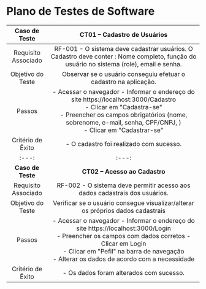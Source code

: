 # Plano de Testes de Software

| **Caso de Teste** 	|  **CT01 – Cadastro de Usuários** 	|
|:---:	|:---:	|
|	Requisito Associado 	| RF-001 - O sistema deve cadastrar usuários. O Cadastro deve conter : Nome completo, função do usuário no sistema (role), email e senha. |
| Objetivo do Teste 	| Observar se o usuário conseguiu efetuar o cadastro na aplicação. |
| Passos 	|  - Acessar o navegador - Informar o endereço do site https://localhost:3000/Cadastro <br> - Clicar em "Cadastra-se" <br> - Preencher os campos obrigatórios (nome, sobrenome, e-mail, senha, CPF/CNPJ, )  <br> - Clicar em "Cadastrar-se" <br>|
|Critério de Êxito | - O cadastro foi realizado com sucesso. |
|:---:	|:---:	|
| **Caso de Teste** 	|  **CT02 – Acesso ao Cadastro** 	|
|	Requisito Associado 	| RF-002 - O sistema deve permitir acesso aos dados cadastrais dos usuários. |
| Objetivo do Teste 	| Verificar se o usuário consegue visualizar/alterar os próprios dados cadastrais |
| Passos 	|  - Acessar o navegador - Informar o endereço do site https://localhost:3000/Login <br> - Preencher os campos com dados corretos - Clicar em Login  <br> - Clicar em "Pefil" na barra de navegação <br> - Alterar os dados de acordo com a necessidade <br>|
|Critério de Êxito | - Os dados foram alterados  com sucesso. |
